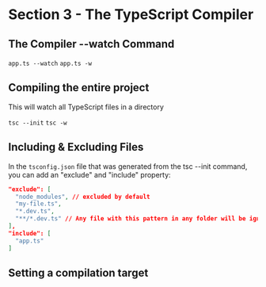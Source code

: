 # Section 3 - The TypeScript Compiler

## The Compiler --watch Command

```app.ts --watch```
```app.ts -w```

## Compiling the entire project

This will watch all TypeScript files in a directory

```tsc --init```
```tsc -w```

## Including & Excluding Files

In the ```tsconfig.json``` file that was generated from the tsc --init command, you can add an "exclude" and "include" property:

```json
"exclude": [
  "node_modules", // excluded by default
  "my-file.ts",
  "*.dev.ts",
  "**/*.dev.ts" // Any file with this pattern in any folder will be ignored
],
"include": [
  "app.ts"
]
```

## Setting a compilation target